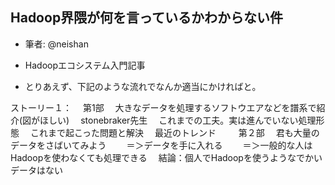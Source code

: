 ## Hadoop界隈が何を言っているかわからない件

- 筆者: @neishan
- Hadoopエコシステム入門記事

- とりあえず、下記のような流れでなんか適当にかければと。

ストーリー１：
　第1部
　大きなデータを処理するソフトウエアなどを譜系で紹介(図がほしい)
　stonebraker先生
　これまでの工夫。実は進んでいない処理形態
　これまで起こった問題と解決
　最近のトレンド
　
　第２部
　君も大量のデータをさばいてみよう
　　＝＞データを手に入れる
　　＝＞一般的な人はHadoopを使わなくても処理できる
　結論：個人でHadoopを使うようなでかいデータはない



